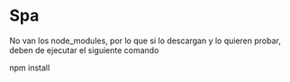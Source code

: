 # Spa

No van los node_modules, por lo que si lo descargan y lo quieren probar, deben de ejecutar el siguiente comando

npm install 
